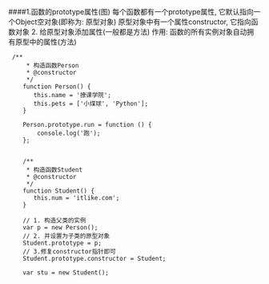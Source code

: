 ####1.函数的prototype属性(图)
 每个函数都有一个prototype属性, 它默认指向一个Object空对象(即称为: 原型对象)
 原型对象中有一个属性constructor, 它指向函数对象
 2. 给原型对象添加属性(一般都是方法)
 作用: 函数的所有实例对象自动拥有原型中的属性(方法)
        
        
     /**
         * 构造函数Person
         * @constructor
         */
        function Person() {
           this.name = '撩课学院';
           this.pets = ['小煤球', 'Python'];
        }
    
        Person.prototype.run = function () {
            console.log('跑');
        };
    
    
        /**
         * 构造函数Student
         * @constructor
         */
        function Student() {
           this.num = 'itlike.com';
        }
    
        // 1. 构造父类的实例
        var p = new Person();
        // 2. 并设置为子类的原型对象
        Student.prototype = p;
        // 3.修复constructor指针即可
        Student.prototype.constructor = Student;
    
        var stu = new Student();